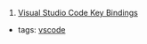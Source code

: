 1. [Visual Studio Code Key Bindings](https://code.visualstudio.com/docs/getstarted/keybindings)
  * tags: [vscode](tags/vscode.md)
